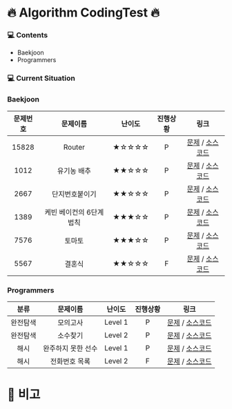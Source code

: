 # 🔥 Algorithm CodingTest 🔥 


### 💻 Contents 

 + Baekjoon</h1>
 + Programmers
 


### 💻 Current Situation

<h3>Baekjoon</h3>

| 문제번호 | 문제이름 | 난이도 | 진행상황 | 링크 |
| :---: | :---: | :---: | :---: | :---: |
| 15828 | Router | ★☆☆☆☆ | P | [문제](https://www.acmicpc.net/problem/15828) / [소스코드](https://github.com/youngminss/codingtest/blob/master/Baekjoon/15828.py) |
| 1012 | 유기농 배추 | ★★☆☆☆ | P | [문제](https://www.acmicpc.net/problem/1012) / [소스코드](https://github.com/youngminss/codingtest/blob/master/Baekjoon/1012.py) |
| 2667 | 단지번호붙이기 | ★★☆☆☆ | P | [문제](https://www.acmicpc.net/problem/2667) / [소스코드](https://github.com/youngminss/codingtest/blob/master/Baekjoon/2667.py) |
| 1389 | 케빈 베이컨의 6단계 법칙 | ★★★☆☆ | P | [문제](https://www.acmicpc.net/problem/1389) / [소스코드](https://github.com/youngminss/codingtest/commit/775bfd1c57fcfd2b9a874cd0860b0b3116fc3925) | 
| 7576 | 토마토 | ★★★☆☆ | P | [문제](https://www.acmicpc.net/problem/7576) / [소스코드](https://github.com/youngminss/codingtest/blob/master/Baekjoon/7576.py) |
| 5567 | 결혼식 | ★★☆☆☆ | F | [문제](https://www.acmicpc.net/problem/5567) / [소스코드](https://github.com/youngminss/codingtest/blob/master/Baekjoon/5567.py) |

<h3>Programmers</h3>

| 분류 | 문제이름 | 난이도 | 진행상황 |링크 |
| :---: | :---: | :---: | :---: | :---: |
| 완전탐색 | 모의고사 | Level 1 | P | [문제](https://programmers.co.kr/learn/courses/30/lessons/42840) / [소스코드](https://github.com/youngminss/codingtest/blob/master/Programmers/%EB%AA%A8%EC%9D%98%EA%B3%A0%EC%82%AC.py) |
| 완전탐색 | 소수찾기 | Level 2 | P | [문제](https://programmers.co.kr/learn/courses/30/lessons/42839) / [소스코드](https://github.com/youngminss/codingtest/blob/master/Programmers/%EC%86%8C%EC%88%98%20%EC%B0%BE%EA%B8%B0.py) |
| 해시 | 완주하지 못한 선수 | Level 1 | P | [문제](https://programmers.co.kr/learn/courses/30/lessons/42576) / [소스코드](https://github.com/youngminss/codingtest/blob/master/Programmers/%EC%99%84%EC%A3%BC%ED%95%98%EC%A7%80%20%EB%AA%BB%ED%95%9C%20%EC%84%A0%EC%88%98.py) |
| 해시 | 전화번호 목록 | Level 2 | F | [문제](https://programmers.co.kr/learn/courses/30/lessons/42577) / [소스코드](https://github.com/youngminss/codingtest/blob/master/Programmers/%EC%A0%84%ED%99%94%EB%B2%88%ED%98%B8%20%EB%AA%A9%EB%A1%9D.py) |



# 📢 비고
